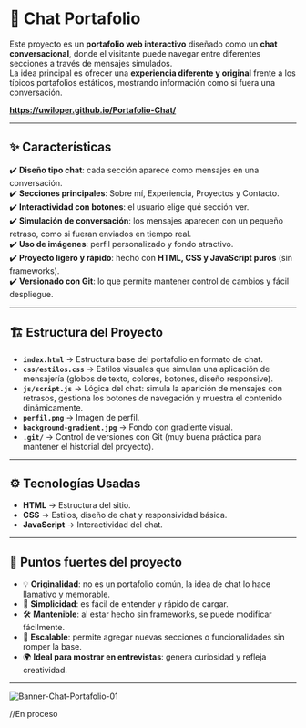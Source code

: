 # 💬 Chat Portafolio

Este proyecto es un **portafolio web interactivo** diseñado como un **chat conversacional**, donde el visitante puede navegar entre diferentes secciones a través de mensajes simulados.  
La idea principal es ofrecer una **experiencia diferente y original** frente a los típicos portafolios estáticos, mostrando información como si fuera una conversación.

**https://uwiloper.github.io/Portafolio-Chat/**

---

## ✨ Características

✔️ **Diseño tipo chat**: cada sección aparece como mensajes en una conversación.  
✔️ **Secciones principales**: Sobre mí, Experiencia, Proyectos y Contacto.  
✔️ **Interactividad con botones**: el usuario elige qué sección ver.  
✔️ **Simulación de conversación**: los mensajes aparecen con un pequeño retraso, como si fueran enviados en tiempo real.  
✔️ **Uso de imágenes**: perfil personalizado y fondo atractivo.  
✔️ **Proyecto ligero y rápido**: hecho con **HTML, CSS y JavaScript puros** (sin frameworks).  
✔️ **Versionado con Git**: lo que permite mantener control de cambios y fácil despliegue.  

---

## 🏗️ Estructura del Proyecto

- **`index.html`** → Estructura base del portafolio en formato de chat.  
- **`css/estilos.css`** → Estilos visuales que simulan una aplicación de mensajería (globos de texto, colores, botones, diseño responsive).  
- **`js/script.js`** → Lógica del chat: simula la aparición de mensajes con retrasos, gestiona los botones de navegación y muestra el contenido dinámicamente.  
- **`perfil.png`** → Imagen de perfil.  
- **`background-gradient.jpg`** → Fondo con gradiente visual.  
- **`.git/`** → Control de versiones con Git (muy buena práctica para mantener el historial del proyecto).  

---

## ⚙️ Tecnologías Usadas

- **HTML** → Estructura del sitio.  
- **CSS** → Estilos, diseño de chat y responsividad básica.  
- **JavaScript** → Interactividad del chat.  

---

## 🌟 Puntos fuertes del proyecto

- 💡 **Originalidad**: no es un portafolio común, la idea de chat lo hace llamativo y memorable.  
- 📱 **Simplicidad**: es fácil de entender y rápido de cargar.  
- 🛠️ **Mantenible**: al estar hecho sin frameworks, se puede modificar fácilmente.  
- 🔧 **Escalable**: permite agregar nuevas secciones o funcionalidades sin romper la base.  
- 🌍 **Ideal para mostrar en entrevistas**: genera curiosidad y refleja creatividad.  

---
![Banner-Chat-Portafolio-01](https://github.com/user-attachments/assets/9967cf17-0d1a-4d03-83f0-b201307d0119)

//En proceso
